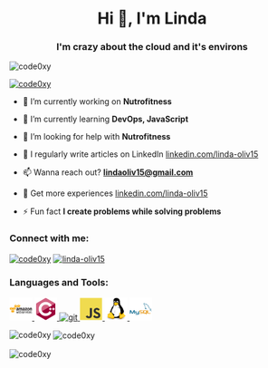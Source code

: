 <h1 align="center">Hi 👋, I'm Linda</h1>
<h3 align="center">I'm crazy about the cloud and it's environs</h3>

<p align="left"> <img src="https://komarev.com/ghpvc/?username=code0xy&label=Profile%20views&color=0e75b6&style=flat" alt="code0xy" /> </p>



<p align="left"> <a href="https://twitter.com/code0xy" target="blank"><img src="https://img.shields.io/twitter/follow/code0xy?logo=twitter&style=for-the-badge" alt="code0xy" /></a> </p>

- 🔭 I’m currently working on **Nutrofitness**

- 🌱 I’m currently learning **DevOps, JavaScript**

- 🤝 I’m looking for help with **Nutrofitness**

- 📝 I regularly write articles on LinkedIn [linkedin.com/linda-oliv15](linkedin.com/linda-oliv15)

- 📫 Wanna reach out? **lindaoliv15@gmail.com**

- 📄 Get more experiences [linkedin.com/linda-oliv15](linkedin.com/linda-oliv15)

- ⚡ Fun fact **I create problems while solving problems**

<h3 align="left">Connect with me:</h3>
<p align="left">
<a href="https://twitter.com/code0xy" target="blank"><img align="center" src="https://raw.githubusercontent.com/rahuldkjain/github-profile-readme-generator/master/src/images/icons/Social/twitter.svg" alt="code0xy" height="30" width="40" /></a>
<a href="https://linkedin.com/in/linda-oliv15" target="blank"><img align="center" src="https://raw.githubusercontent.com/rahuldkjain/github-profile-readme-generator/master/src/images/icons/Social/linked-in-alt.svg" alt="linda-oliv15" height="30" width="40" /></a>
</p>

<h3 align="left">Languages and Tools:</h3>
<p align="left"> <a href="https://aws.amazon.com" target="_blank" rel="noreferrer"> <img src="https://raw.githubusercontent.com/devicons/devicon/master/icons/amazonwebservices/amazonwebservices-original-wordmark.svg" alt="aws" width="40" height="40"/> </a> <a href="https://www.w3schools.com/cpp/" target="_blank" rel="noreferrer"> <img src="https://raw.githubusercontent.com/devicons/devicon/master/icons/cplusplus/cplusplus-original.svg" alt="cplusplus" width="40" height="40"/> </a> <a href="https://git-scm.com/" target="_blank" rel="noreferrer"> <img src="https://www.vectorlogo.zone/logos/git-scm/git-scm-icon.svg" alt="git" width="40" height="40"/> </a> <a href="https://developer.mozilla.org/en-US/docs/Web/JavaScript" target="_blank" rel="noreferrer"> <img src="https://raw.githubusercontent.com/devicons/devicon/master/icons/javascript/javascript-original.svg" alt="javascript" width="40" height="40"/> </a> <a href="https://www.linux.org/" target="_blank" rel="noreferrer"> <img src="https://raw.githubusercontent.com/devicons/devicon/master/icons/linux/linux-original.svg" alt="linux" width="40" height="40"/> </a> <a href="https://www.mysql.com/" target="_blank" rel="noreferrer"> <img src="https://raw.githubusercontent.com/devicons/devicon/master/icons/mysql/mysql-original-wordmark.svg" alt="mysql" width="40" height="40"/> </a> </p>

<p><img align="left" src="https://github-readme-stats.vercel.app/api/top-langs?username=code0xy&show_icons=true&locale=en&layout=compact" alt="code0xy" /></p>

<p>&nbsp;<img align="center" src="https://github-readme-stats.vercel.app/api?username=code0xy&show_icons=true&locale=en" alt="code0xy" /></p>

<p><img align="center" src="https://github-readme-streak-stats.herokuapp.com/?user=code0xy&" alt="code0xy" /></p>


